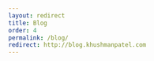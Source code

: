```yaml
---
layout: redirect
title: Blog
order: 4
permalink: /blog/
redirect: http://blog.khushmanpatel.com
---
```

